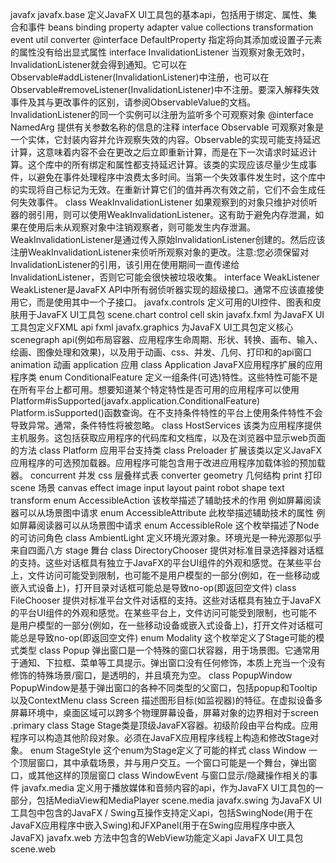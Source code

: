 javafx
	javafx.base	定义JavaFX UI工具包的基本api，包括用于绑定、属性、集合和事件
		beans
			binding
			property
				adapter
			value
			collections
				transformation
			event
			util
				converter
			@interface	DefaultProperty 指定将向其添加或设置子元素的属性没有给出显式属性
			interface	InvalidationListener	当观察对象无效时，InvalidationListener就会得到通知。它可以在Observable#addListener(InvalidationListener)中注册，也可以在Observable#removeListener(InvalidationListener)中不注册。要深入解释失效事件及其与更改事件的区别，请参阅ObservableValue的文档。InvalidationListener的同一个实例可以注册为监听多个可观察对象
			@interface	NamedArg 提供有关参数名称的信息的注释
			interface Observable	可观察对象是一个实体，它封装内容并允许观察失效的内容。Observable的实现可能支持延迟计算，这意味着内容不会在更改之后立即重新计算，而是在下一次请求时延迟计算。这个库中的所有绑定和属性都支持延迟计算。该类的实现应该尽量少生成事件，以避免在事件处理程序中浪费太多时间。当第一个失效事件发生时，这个库中的实现将自己标记为无效。在重新计算它们的值并再次有效之前，它们不会生成任何失效事件。
			class WeakInvalidationListener	如果观察到的对象只维护对侦听器的弱引用，则可以使用WeakInvalidationListener。这有助于避免内存泄漏，如果在使用后未从观察对象中注销观察者，则可能发生内存泄漏。WeakInvalidationListener是通过传入原始InvalidationListener创建的。然后应该注册WeakInvalidationListener来侦听所观察对象的更改。注意:您必须保留对InvalidationListener的引用，该引用在使用期间一直传递给InvalidationListener，否则它可能会很快被垃圾收集。
			interface WeakListener	WeakListener是JavaFX API中所有弱侦听器实现的超级接口。通常不应该直接使用它，而是使用其中一个子接口。
	javafx.controls	定义可用的UI控件、图表和皮肤用于JavaFX UI工具包
		scene.chart
			control
			cell
			skin
	javafx.fxml	为JavaFX UI工具包定义FXML api
		fxml
	javafx.graphics	为JavaFX UI工具包定义核心scenegraph api(例如布局容器、应用程序生命周期、形状、转换、画布、输入、绘画、图像处理和效果)，以及用于动画、css、并发、几何、打印和的api窗口
		animation	动画
		application	应用
			class Application	JavaFX应用程序扩展的应用程序类
			enum ConditionalFeature	定义一组条件(可选)特性。这些特性可能不是在所有平台上都可用。想要知道某个特定特性是否可用的应用程序可以使用Platform#isSupported(javafx.application.ConditionalFeature) Platform.isSupported()函数查询。在不支持条件特性的平台上使用条件特性不会导致异常。通常，条件特性将被忽略。
			class HostServices	该类为应用程序提供主机服务。这包括获取应用程序的代码库和文档库，以及在浏览器中显示web页面的方法
			class Platform	应用平台支持类
			class Preloader	扩展该类以定义JavaFX应用程序的可选预加载器。应用程序可能包含用于改进应用程序加载体验的预加载器。
		concurrent	并发
		css	层叠样式表
			converter
		geometry	几何结构
		print	打印
		scene	场景
			canvas
			effect
			image
			input
			layout
			paint
			robot
			shape
			text
			transform
			enum AccessibleAction	该枚举描述了辅助技术的作用 例如屏幕阅读器可以从场景图中请求
			enum AccessibleAttribute	此枚举描述辅助技术的属性 例如屏幕阅读器可以从场景图中请求
			enum AccessibleRole	这个枚举描述了Node的可访问角色
			class AmbientLight	定义环境光源对象。环境光是一种光源那似乎来自四面八方
		stage	舞台
			class DirectoryChooser	提供对标准目录选择器对话框的支持。这些对话框具有独立于JavaFX的平台UI组件的外观和感觉。在某些平台上，文件访问可能受到限制，也可能不是用户模型的一部分(例如，在一些移动或嵌入式设备上)，打开目录对话框可能总是导致no-op(即返回空文件)
			class FileChooser	提供对标准平台文件对话框的支持。这些对话框具有独立于JavaFX的平台UI组件的外观和感觉。在某些平台上，文件访问可能受到限制，也可能不是用户模型的一部分(例如，在一些移动设备或嵌入式设备上)，打开文件对话框可能总是导致no-op(即返回空文件)
			enum Modality	这个枚举定义了Stage可能的模式类型
			class Popup	弹出窗口是一个特殊的窗口状容器，用于场景图。它通常用于通知、下拉框、菜单等工具提示。弹出窗口没有任何修饰，本质上充当一个没有修饰的特殊场景/窗口，是透明的，并且填充为空。
			class PopupWindow	PopupWindow是基于弹出窗口的各种不同类型的父窗口，包括popup和Tooltip以及ContextMenu
			class Screen	描述图形目标(如监视器)的特征。在虚拟设备多屏幕环境中，桌面区域可以跨多个物理屏幕设备，屏幕对象的边界相对于screen .primary
			class Stage	Stage类是顶级JavaFX容器。初级阶段由平台构成。应用程序可以构造其他阶段对象。必须在JavaFX应用程序线程上构造和修改Stage对象。
			enum StageStyle	这个enum为Stage定义了可能的样式
			class Window	一个顶层窗口，其中承载场景，并与用户交互。一个窗口可能是一个舞台，弹出窗口，或其他这样的顶层窗口
			class WindowEvent	与窗口显示/隐藏操作相关的事件
	javafx.media	定义用于播放媒体和音频内容的api，作为JavaFX UI工具包的一部分，包括MediaView和MediaPlayer
		scene.media
	javafx.swing	为JavaFX UI工具包中包含的JavaFX / Swing互操作支持定义api，包括SwingNode(用于在JavaFX应用程序中嵌入Swing)和JFXPanel(用于在Swing应用程序中嵌入JavaFX)
	javafx.web	方法中包含的WebView功能定义api JavaFX UI工具包
		scene.web